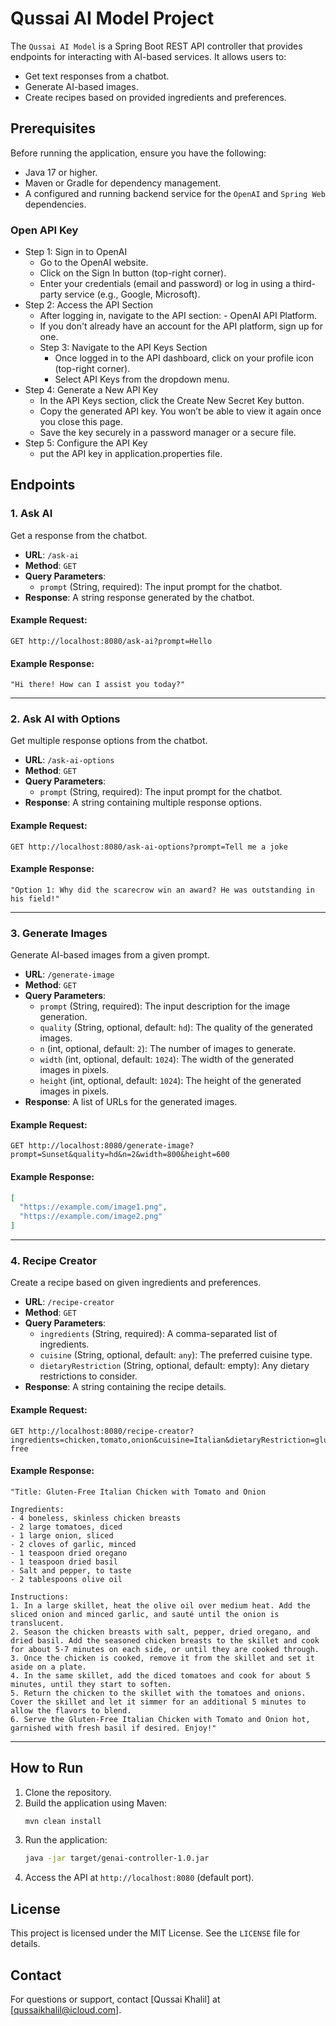 # Qussai AI Model Project

The `Qussai AI Model` is a Spring Boot REST API controller that provides endpoints for interacting with AI-based services. It allows users to:

- Get text responses from a chatbot.
- Generate AI-based images.
- Create recipes based on provided ingredients and preferences.

## Prerequisites

Before running the application, ensure you have the following:

- Java 17 or higher.
- Maven or Gradle for dependency management.
- A configured and running backend service for the `OpenAI` and `Spring Web` dependencies.

### Open API Key
  - Step 1: Sign in to OpenAI
    - Go to the OpenAI website.
    - Click on the Sign In button (top-right corner).
    - Enter your credentials (email and password) or log in using a third-party service (e.g., Google, Microsoft).
  - Step 2: Access the API Section
    - After logging in, navigate to the API section:
          - OpenAI API Platform.
    - If you don't already have an account for the API platform, sign up for one.
    - Step 3: Navigate to the API Keys Section
         - Once logged in to the API dashboard, click on your profile icon (top-right corner).
         - Select API Keys from the dropdown menu.
  - Step 4: Generate a New API Key
      - In the API Keys section, click the Create New Secret Key button.
      - Copy the generated API key. You won’t be able to view it again once you close this page.
      - Save the key securely in a password manager or a secure file.
  - Step 5: Configure the API Key
    - put the API key in  application.properties file.

## Endpoints

### 1. **Ask AI**

Get a response from the chatbot.

- **URL**: `/ask-ai`
- **Method**: `GET`
- **Query Parameters**:
    - `prompt` (String, required): The input prompt for the chatbot.
- **Response**: A string response generated by the chatbot.

#### Example Request:
```http
GET http://localhost:8080/ask-ai?prompt=Hello
```

#### Example Response:
```
"Hi there! How can I assist you today?"
```

---

### 2. **Ask AI with Options**

Get multiple response options from the chatbot.

- **URL**: `/ask-ai-options`
- **Method**: `GET`
- **Query Parameters**:
    - `prompt` (String, required): The input prompt for the chatbot.
- **Response**: A string containing multiple response options.

#### Example Request:
```http
GET http://localhost:8080/ask-ai-options?prompt=Tell me a joke
```

#### Example Response:
```
"Option 1: Why did the scarecrow win an award? He was outstanding in his field!"
```

---

### 3. **Generate Images**

Generate AI-based images from a given prompt.

- **URL**: `/generate-image`
- **Method**: `GET`
- **Query Parameters**:
    - `prompt` (String, required): The input description for the image generation.
    - `quality` (String, optional, default: `hd`): The quality of the generated images.
    - `n` (int, optional, default: `2`): The number of images to generate.
    - `width` (int, optional, default: `1024`): The width of the generated images in pixels.
    - `height` (int, optional, default: `1024`): The height of the generated images in pixels.
- **Response**: A list of URLs for the generated images.

#### Example Request:
```http
GET http://localhost:8080/generate-image?prompt=Sunset&quality=hd&n=2&width=800&height=600
```

#### Example Response:
```json
[
  "https://example.com/image1.png",
  "https://example.com/image2.png"
]
```

---

### 4. **Recipe Creator**

Create a recipe based on given ingredients and preferences.

- **URL**: `/recipe-creator`
- **Method**: `GET`
- **Query Parameters**:
    - `ingredients` (String, required): A comma-separated list of ingredients.
    - `cuisine` (String, optional, default: `any`): The preferred cuisine type.
    - `dietaryRestriction` (String, optional, default: empty): Any dietary restrictions to consider.
- **Response**: A string containing the recipe details.

#### Example Request:
```http
GET http://localhost:8080/recipe-creator?ingredients=chicken,tomato,onion&cuisine=Italian&dietaryRestriction=gluten-free
```

#### Example Response:
```
"Title: Gluten-Free Italian Chicken with Tomato and Onion

Ingredients:
- 4 boneless, skinless chicken breasts
- 2 large tomatoes, diced
- 1 large onion, sliced
- 2 cloves of garlic, minced
- 1 teaspoon dried oregano
- 1 teaspoon dried basil
- Salt and pepper, to taste
- 2 tablespoons olive oil

Instructions:
1. In a large skillet, heat the olive oil over medium heat. Add the sliced onion and minced garlic, and sauté until the onion is translucent.
2. Season the chicken breasts with salt, pepper, dried oregano, and dried basil. Add the seasoned chicken breasts to the skillet and cook for about 5-7 minutes on each side, or until they are cooked through.
3. Once the chicken is cooked, remove it from the skillet and set it aside on a plate.
4. In the same skillet, add the diced tomatoes and cook for about 5 minutes, until they start to soften.
5. Return the chicken to the skillet with the tomatoes and onions. Cover the skillet and let it simmer for an additional 5 minutes to allow the flavors to blend.
6. Serve the Gluten-Free Italian Chicken with Tomato and Onion hot, garnished with fresh basil if desired. Enjoy!"
```

---


## How to Run

1. Clone the repository.
2. Build the application using Maven:
   ```bash
   mvn clean install
   ```
3. Run the application:
   ```bash
   java -jar target/genai-controller-1.0.jar
   ```
4. Access the API at `http://localhost:8080` (default port).

## License

This project is licensed under the MIT License. See the `LICENSE` file for details.

## Contact

For questions or support, contact [Qussai Khalil] at [qussaikhalil@icloud.com].
